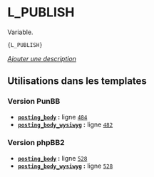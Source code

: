 # L_PUBLISH


Variable.

```html
{L_PUBLISH}
```

[*Ajouter une description*](https://fa-tvars.appspot.com/var/L_PUBLISH)

## Utilisations dans les templates

### Version PunBB
* __[`posting_body`](../tpl/var/punbb/posting_body.md#readme) :__ ligne [`484`](../tpl/src/punbb/posting_body.tpl#L484)
* __[`posting_body_wysiwyg`](../tpl/var/punbb/posting_body_wysiwyg.md#readme) :__ ligne [`482`](../tpl/src/punbb/posting_body_wysiwyg.tpl#L482)

### Version phpBB2
* __[`posting_body`](../tpl/var/subsilver/posting_body.md#readme) :__ ligne [`528`](../tpl/src/subsilver/posting_body.tpl#L528)
* __[`posting_body_wysiwyg`](../tpl/var/subsilver/posting_body_wysiwyg.md#readme) :__ ligne [`528`](../tpl/src/subsilver/posting_body_wysiwyg.tpl#L528)